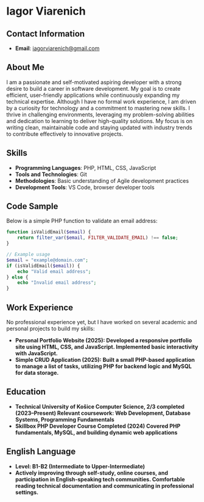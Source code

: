 # Iagor Viarenich

## Contact Information
- **Email**: iagorviarenich@gmail.com

## About Me
I am a passionate and self-motivated aspiring developer with a strong desire to build a career in software development. My goal is to create efficient, user-friendly applications while continuously expanding my technical expertise. Although I have no formal work experience, I am driven by a curiosity for technology and a commitment to mastering new skills. I thrive in challenging environments, leveraging my problem-solving abilities and dedication to learning to deliver high-quality solutions. My focus is on writing clean, maintainable code and staying updated with industry trends to contribute effectively to innovative projects.

## Skills
- **Programming Languages**: PHP, HTML, CSS, JavaScript
- **Tools and Technologies**: Git
- **Methodologies**: Basic understanding of Agile development practices
- **Development Tools**: VS Code, browser developer tools

## Code Sample
Below is a simple PHP function to validate an email address:

```php
function isValidEmail($email) {
    return filter_var($email, FILTER_VALIDATE_EMAIL) !== false;
}

// Example usage
$email = "example@domain.com";
if (isValidEmail($email)) {
    echo "Valid email address";
} else {
    echo "Invalid email address";
} 
```
## Work Experience
No professional experience yet, but I have worked on several academic and personal projects to build my skills:
- **Personal Portfolio Website (2025): Developed a responsive portfolio site using HTML, CSS, and JavaScript. Implemented basic interactivity with JavaScript.**
- **Simple CRUD Application (2025): Built a small PHP-based application to manage a list of tasks, utilizing PHP for backend logic and MySQL for data storage.**

## Education
- **Technical University of Košice
Computer Science, 2/3 completed (2023–Present)
Relevant coursework: Web Development, Database Systems, Programming Fundamentals**
- **Skillbox PHP Developer Course
Completed (2024)
Covered PHP fundamentals, MySQL, and building dynamic web applications**

## English Language
- **Level: B1-B2 (Intermediate to Upper-Intermediate)**
- **Actively improving through self-study, online courses, and participation in English-speaking tech communities. Comfortable reading technical documentation and communicating in professional settings.**
